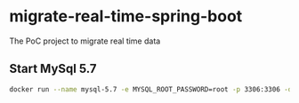 # migrate-real-time-spring-boot
The PoC project to migrate real time data

## Start MySql 5.7
```sh
docker run --name mysql-5.7 -e MYSQL_ROOT_PASSWORD=root -p 3306:3306 -d mysql:5.7-debian
```
